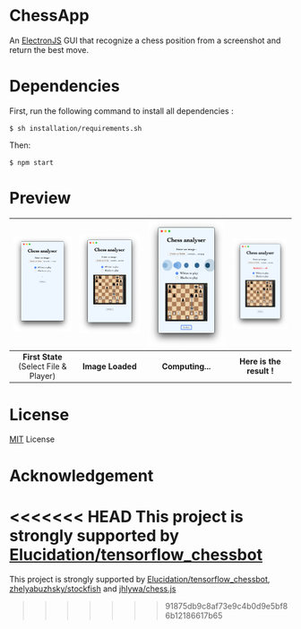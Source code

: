 # ChessApp
 An [ElectronJS](https://www.electronjs.org/) GUI that recognize a chess position from a screenshot and return the best move.

# Dependencies

First, run the following command to install all dependencies : 
```
$ sh installation/requirements.sh
```
Then: 
```
$ npm start
```

# Preview

| ![Preview image](assets/preview/1.png) | ![Preview image](assets/preview/2.png) | ![Preview image](assets/preview/3.png) | ![Preview image](assets/preview/4.png) |
|:-------------:|:-------------:|:-------------:|:-------------:|
|**First State** <br> (Select File & Player)|**Image Loaded**|**Computing...**|**Here is the result !**|

# License
[MIT](https://choosealicense.com/licenses/mit/) License

# Acknowledgement

<<<<<<< HEAD
This project is strongly supported by [Elucidation/tensorflow_chessbot](https://github.com/Elucidation/tensorflow_chessbot)
=======
This project is strongly supported by [Elucidation/tensorflow_chessbot](https://github.com/Elucidation/tensorflow_chessbot), [zhelyabuzhsky/stockfish](https://github.com/zhelyabuzhsky/stockfish) and [jhlywa/chess.js](https://github.com/jhlywa/chess.js)
>>>>>>> 91875db9c8af73e9c4b0d9e5bf86b12186617b65
